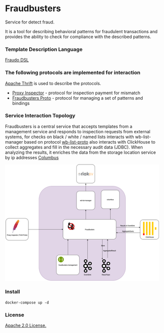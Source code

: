 # Fraudbusters 

Service for detect fraud.

It is a tool for describing behavioral patterns for fraudulent transactions and provides the ability 
to check for compliance with the described patterns.

### Template Description Language

[Fraudo DSL](https://github.com/rbkmoney/fraudo)

### The following protocols are implemented for interaction
[Apache Thrift](https://thrift.apache.org/) is used to describe the protocols.

- [Proxy Inspector](https://github.com/rbkmoney/damsel/blob/master/proto/proxy_inspector.thrift) - 
protocol for inspection payment for mismatch
- [Fraudbusters Proto](https://github.com/rbkmoney/fraudbusters-proto/blob/master/proto/fraudbusters.thrift) -
protocol for managing a set of patterns and bindings

### Service Interaction Topology

Fraudbusters is a central service that accepts templates from a management service and
responds to inspection requests from external systems, for checks on black / white / named lists
interacts with wb-list-manager based on protocol
[wb-list-proto](https://github.com/rbkmoney/wb-list-proto/blob/master/proto/wb_list.thrift)
also interacts with ClickHouse to collect aggregates and fill in the necessary audit data (JDBC).
When analyzing the results, it enriches the data from the storage location service by ip addresses
[Columbus](https://github.com/rbkmoney/damsel/blob/master/proto/geo_ip.thrift)

![alt text](images/fb_scheme.png)

### Install

```docker-compose up -d```

### License
[Apache 2.0 License.](/LICENSE)

